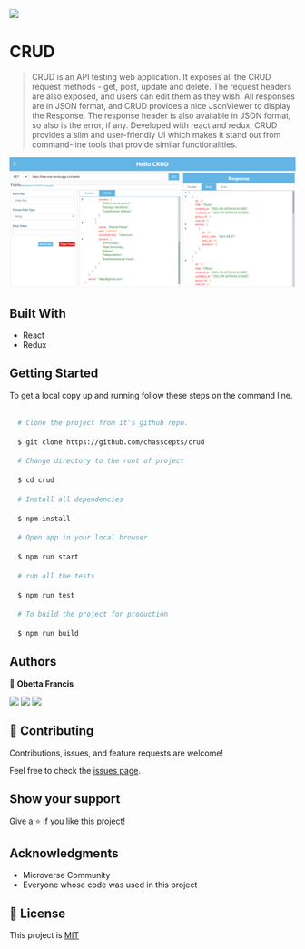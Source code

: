 ![](https://img.shields.io/badge/Microverse-blueviolet)

# CRUD

> CRUD is an API testing web application. It exposes all the CRUD request methods - get, post, update and delete. The request headers are also exposed, and users can edit them as they wish. All responses are in JSON format, and CRUD provides a nice JsonViewer to display the Response. The response header is also available in JSON format, so also is the error, if any. Developed with react and redux, CRUD provides a slim and user-friendly UI which makes it stand out from command-line tools that provide similar functionalities.

![screenshot](./screenshot.png)

## Built With

- React
- Redux

## Getting Started

To get a local copy up and running follow these steps on the command line.

```bash

  # Clone the project from it's github repo.

  $ git clone https://github.com/chasscepts/crud

  # Change directory to the root of project

  $ cd crud

  # Install all dependencies

  $ npm install

  # Open app in your local browser

  $ npm run start

  # run all the tests

  $ npm run test

  # To build the project for production

  $ npm run build

```

## Authors

👤 **Obetta Francis**

[![](https://img.shields.io/badge/GitHub-100000?style=for-the-badge&logo=github&logoColor=white)](https://github.com/chasscepts) [![](https://img.shields.io/badge/Twitter-1DA1F2?style=for-the-badge&logo=twitter&logoColor=white)](https://twitter.com/chasscepts) [![](https://img.shields.io/badge/LinkedIn-0077B5?style=for-the-badge&logo=linkedin&logoColor=white)](https://www.linkedin.com/in/chasscepts/)

## 🤝 Contributing

Contributions, issues, and feature requests are welcome!

Feel free to check the [issues page](https://github.com/chasscepts/crud/issues).

## Show your support

Give a ⭐️ if you like this project!

## Acknowledgments
- Microverse Community
- Everyone whose code was used in this project

## 📝 License

This project is [MIT](./LICENSE)
